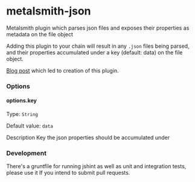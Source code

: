 metalsmith-json
===============

Metalsmith plugin which parses json files and exposes their properties as metadata on the file object

Adding this plugin to your chain will result in any `.json` files being parsed, and their properties accumulated under a 
key (default: data) on the file object.

[Blog post](http://www.abm.io/implementing-a-metalsmith-plugin/) which led to creation of this plugin.

### Options

#### options.key
Type: `String`

Default value: `data`

Description Key the json properties should be accumulated under

### Development

There's a gruntfile for running jshint as well as unit and integration tests, please use it If you intend to submit pull 
requests.